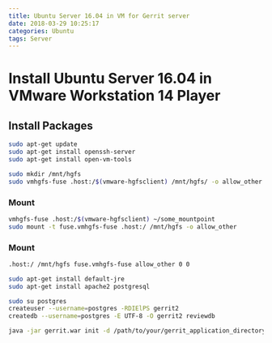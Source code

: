 ```yaml
---
title: Ubuntu Server 16.04 in VM for Gerrit server
date: 2018-03-29 10:25:17
categories: Ubuntu
tags: Server
---
```

# Install Ubuntu Server 16.04 in VMware Workstation 14 Player

## Install Packages

```bash
sudo apt-get update
sudo apt-get install openssh-server
sudo apt-get install open-vm-tools
```

```bash
sudo mkdir /mnt/hgfs
sudo vmhgfs-fuse .host:/$(vmware-hgfsclient) /mnt/hgfs/ -o allow_other
```

### Mount

```bash
vmhgfs-fuse .host:/$(vmware-hgfsclient) ~/some_mountpoint
sudo mount -t fuse.vmhgfs-fuse .host:/ /mnt/hgfs -o allow_other
```

### Mount

```bash
.host:/ /mnt/hgfs fuse.vmhgfs-fuse allow_other 0 0
```

```bash
sudo apt-get install default-jre
sudo apt-get install apache2 postgresql
```

```bash
sudo su postgres
createuser --username=postgres -RDIElPS gerrit2
createdb --username=postgres -E UTF-8 -O gerrit2 reviewdb
```

```bash
java -jar gerrit.war init -d /path/to/your/gerrit_application_directory
```
